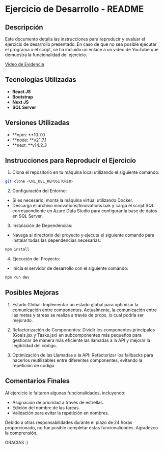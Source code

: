# Ejercicio de Desarrollo - README

## Descripción

Este documento detalla las instrucciones para reproducir y evaluar el ejercicio de desarrollo presentado. En caso de que no sea posible ejecutar el programa o el script, se ha incluido un enlace a un video de YouTube que demuestra la funcionalidad del ejercicio.

[Video de Evidencia](https://youtu.be/Mhv8EMx6YHY)

## Tecnologías Utilizadas

- **React JS**
- **Bootstrap**
- **Next JS**
- **SQL Server**

## Versiones Utilizadas

- **npm: **10.7.0
- **node: **v21.7.1
- **next: **v14.2.3


## Instrucciones para Reproducir el Ejercicio

1. Clona el repositorio en tu máquina local utilizando el siguiente comando:

```Bash
git clone <URL_DEL_REPOSITORIO>
```

2. Configuración del Entorno:
- Si es necesario, monta la máquina virtual utilizando Docker.
- Descarga el archivo innovations/Innovations.bak y carga el script SQL correspondiente en Azure Data Studio para configurar la base de datos en SQL Server.

3. Instalación de Dependencias:

- Navega al directorio del proyecto y ejecuta el siguiente comando para instalar todas las dependencias necesarias:

```Bash
npm install
```

4. Ejecución del Proyecto:
- Inicia el servidor de desarrollo con el siguiente comando:
```Bash
npm run dev
```
## Posibles Mejoras

1. Estado Global:
        Implementar un estado global para optimizar la comunicación entre componentes. Actualmente, la comunicación entre las metas y tareas se realiza a través de props, lo cual podría ser mejorado.

2. Refactorización de Componentes:
        Dividir los componentes principales (Goals.jsx y Tasks.jsx) en subcomponentes más pequeños para gestionar de manera más eficiente las llamadas a la API y mejorar la legibilidad del código.

3. Optimización de las Llamadas a la API:
        Refactorizar los fallbacks para hacerlos reutilizables entre diferentes componentes, evitando la repetición de código.

## Comentarios Finales

Al ejercicio le faltaron algunas funcionalidades, incluyendo:

- Asignación de prioridad a través de estrellas.
- Edición del nombre de las tareas.
- Validación para evitar la repetición en nombres.

Debido a otras responsabilidades durante el plazo de 24 horas proporcionado, no fue posible completar estas funcionalidades. Agradezco la comprensión.

GRACIAS :)